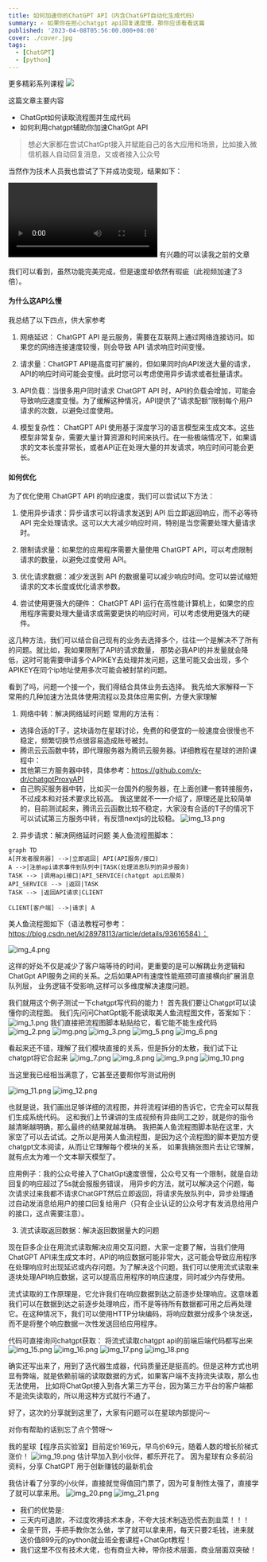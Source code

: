 ```yaml
---
title: 如何加速你的ChatGPT API（内含ChatGPT自动化生成代码）
summary: ✍️ 如果你在担心chatgpt api回复速度慢，那你应该看看这篇
published: '2023-04-08T05:56:00.000+08:00'
cover: ./cover.jpg
tags:
  - [ChatGPT]
  - [python]
---
```


更多精彩系列课程
![](星球2.jpg)

这篇文章主要内容

- ChatGpt如何读取流程图并生成代码
- 如何利用chatgpt辅助你加速ChatGpt API

> 想必大家都在尝试ChatGpt接入并赋能自己的各大应用和场景，比如接入微信机器人自动回复消息，又或者接入公众号

当然作为技术人员我也尝试了下并成功变现，结果如下：

![MP4 Example](wechat.mp4)
有兴趣的可以读我之前的文章

我们可以看到，虽然功能完美完成，但是速度却依然有瑕疵（此视频加速了3倍）。


#### 为什么这API么慢

我总结了以下四点，供大家参考

1. 网络延迟： ChatGPT API 是云服务，需要在互联网上通过网络连接访问。如果您的网络连接速度较慢，则会导致 API 请求响应时间变慢。

2. 请求量：ChatGPT API是高度可扩展的，但如果同时向API发送大量的请求，API的响应时间可能会变慢。此时您可以考虑使用异步请求或者批量请求。

3. API负载：当很多用户同时请求 ChatGPT API 时，API的负载会增加，可能会导致响应速度变慢。为了缓解这种情况，API提供了“请求配额”限制每个用户请求的次数，以避免过度使用。

4. 模型复杂性： ChatGPT API 使用基于深度学习的语言模型来生成文本。这些模型非常复杂，需要大量计算资源和时间来执行。在一些极端情况下，如果请求的文本长度非常长，或者API正在处理大量的并发请求，响应时间可能会更长。

#### 如何优化

为了优化使用 ChatGPT API 的响应速度，我们可以尝试以下方法：

1. 使用异步请求：异步请求可以将请求发送到 API 后立即返回响应，而不必等待 API 完全处理请求。这可以大大减少响应时间，特别是当您需要处理大量请求时。

2. 限制请求量：如果您的应用程序需要大量使用 ChatGPT API，可以考虑限制请求的数量，以避免过度使用 API。

3. 优化请求数据：减少发送到 API 的数据量可以减少响应时间。您可以尝试缩短请求的文本长度或优化请求参数。

4. 尝试使用更强大的硬件： ChatGPT API 运行在高性能计算机上，如果您的应用程序需要处理大量请求或需要更快的响应时间，可以考虑使用更强大的硬件。

这几种方法，我们可以结合自己现有的业务去选择多个，往往一个是解决不了所有的问题。就比如，我如果限制了API的请求数量，
那势必我API的并发量就会降低，这时可能需要申请多个APIKEY去处理并发问题，这里可能又会出现，多个APIKEY在同个ip地址使用多次可能会被封禁的问题。

看到了吗，问题一个接一个，我们得结合具体业务去选择。
我先给大家解释一下常用的几种加速方法具体使用流程以及具体应用实例，方便大家理解
1. 网络中转：解决网络延时问题
常用的方法有：
 - 选择合适的T子，这块请勿在星球讨论，免费的和便宜的一般速度会很慢也不稳定，频繁切换节点很容易造成账号被封。
 - 腾讯云云函数中转，即代理服务器为腾讯云服务器。详细教程在星球的进阶课程中：
 - 其他第三方服务器中转，具体参考：https://github.com/x-dr/chatgptProxyAPI
 - 自己购买服务器中转，比如买一台国外的服务器，在上面创建一套转接服务，不过成本和对技术要求比较高。
我这里就不一一介绍了，原理还是比较简单的，目前测试起来，腾讯云云函数比较不稳定，大家没有合适的T子的情况下可以试试第三方服务中转，有反馈nextjs的比较稳。
 ![img_13.png](img_13.png)

2. 异步请求：解决网络延时问题
美人鱼流程图脚本：
```text
graph TD
A[开发者服务器] -->|立即返回| API(API服务/接口)
A -->|注册api请求事件到队列中|TASK(处理消息队列的异步服务)
TASK --> |调用api接口|API_SERVICE(chatgpt api云服务)
API_SERVICE --> |返回|TASK
TASK --> |返回API请求|CLIENT

CLIENT[客户端] -->|请求| A

```
美人鱼流程图如下（语法教程可参考：https://blog.csdn.net/kl28978113/article/details/93616584）：

![img_4.png](img_4.png)

这样的好处不仅是减少了客户端等待的时间，更重要的是可以解耦业务逻辑和ChatGpt API服务之间的关系。之后如果API有速度性能瓶颈可直接横向扩展消息队列层，
业务逻辑不受影响,这样可以多维度解决速度问题。

我们就用这个例子测试一下chatgpt写代码的能力！
首先我们要让Chatgpt可以读懂你的流程图。
我们先问问ChatGpt能不能读取美人鱼流程图文件，答案如下：
![img_1.png](img_1.png)
我们直接把流程图脚本粘贴给它，看它能不能生成代码
![img_2.png](img_2.png)
![img.png](img.png)
![img_3.png](img_3.png)
![img_5.png](img_5.png)
![img_6.png](img_6.png)

看起来还不错，理解了我们模块直接的关系，但是拆分的太散，我们试下让chatgpt将它合起来
![img_7.png](img_7.png)
![img_8.png](img_8.png)
![img_9.png](img_9.png)
![img_10.png](img_10.png)

当这里我已经相当满意了，它甚至还要帮你写测试用例

![img_11.png](img_11.png)
![img_12.png](img_12.png)

也就是说，我们画出足够详细的流程图，并将流程详细的告诉它，它完全可以帮我们生成系统代码。
这和我们上节课讲的生成视频有异曲同工之妙，就是你的指令越清晰越明确，那么最终的结果就越准确。
我把美人鱼流程图脚本贴在这里，大家空了可以去试试。之所以是用美人鱼流程图，是因为这个流程图的脚本更加方便chatgpt文本阅读，从而让它理解每个模块的关系，
如果我搞张图片去让它理解，就有点太为难一个文本聊天模型了。

应用例子：我的公众号接入了ChatGpt速度很慢，公众号又有一个限制，就是自动回复的响应超过了5s就会报服务错误，
用异步的方法，就可以解决这个问题，每次请求过来我都不请求ChatGPT然后立即返回，将请求先放队列中，异步处理通过自动发消息给用户的接口回复给用户（只有企业认证的公众号才有发消息给用户的接口，这点需要注意）。


3. 流式读取返回数据：解决返回数据量大的问题

现在巨多企业在用流式读取解决应用交互问题，大家一定要了解，当我们使用ChatGPT API来生成文本时，API的响应数据可能非常大，这可能会导致应用程序在处理响应时出现延迟或内存问题。为了解决这个问题，我们可以使用流式读取来逐块处理API响应数据，这可以提高应用程序的响应速度，同时减少内存使用。

流式读取的工作原理是，它允许我们在响应数据到达之前逐步处理响应。这意味着我们可以在数据到达之前逐步处理响应，而不是等待所有数据都可用之后再处理它。在这种情况下，我们可以使用HTTP分块编码，将响应数据分成多个块发送，而不是将整个响应数据一次性发送回给应用程序。

代码可直接询问chatgpt获取： 将流式读取chatgpt api的前端后端代码都写出来
![img_15.png](img_15.png)
![img_16.png](img_16.png)
![img_17.png](img_17.png)
![img_18.png](img_18.png)

确实还写出来了，用到了迭代器生成器，代码质量还是挺高的。但是这种方式也明显有弊端，就是依赖前端的读取数据的方式，如果客户端不支持流失读取，那么也无法使用，
比如将ChatGpt接入到各大第三方平台，因为第三方平台的客户端都不是流失读取的，所以用这种方式就行不通了。

好了，这次的分享就到这里了，大家有问题可以在星球内部提问～

对你有帮助的话别忘了点个赞呀～

我的星球【程序员实验室】目前定价169元，早鸟价69元，随着人数的增长阶梯式涨价！
![img_19.png](img_19.png)
估计早加入到小伙伴，都乐开花了。 因为星球有众多前沿资料，分享 ChatGPT 用于创新赚钱的最新机会

我估计看了分享的小伙伴，直接就觉得值回门票了，因为可复制性太强了，直接学了就可以拿来用。
![img_20.png](img_20.png)
![img_21.png](img_21.png)

* 我们的优势是:
* 三天内可退款，不过度吹捧技术本身，不夸大技术制造恐慌去割韭菜！！！
* 全是干货，手把手教你怎么做，学了就可以拿来用，每天只要2毛钱，进来就送价值899元的python就业班全套课程+ChatGpt教程！
* 我们这里不仅有技术大佬，也有商业大神，带你技术层面，商业层面双突破！


